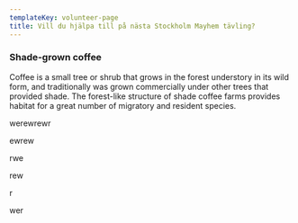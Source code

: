 ```yaml
---
templateKey: volunteer-page
title: Vill du hjälpa till på nästa Stockholm Mayhem tävling?
---
```

### Shade-grown coffee

Coffee is a small tree or shrub that grows in the forest understory in its wild form, and traditionally was grown commercially under other trees that provided shade. The forest-like structure of shade coffee farms provides habitat for a great number of migratory and resident species.

werewrewr

ewrew

rwe

rew

r

wer
